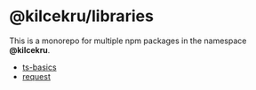 # @kilcekru/libraries

This is a monorepo for multiple npm packages in the namespace **@kilcekru**.

- [ts-basics](./packages/ts-basics)
- [request](./packages/request)